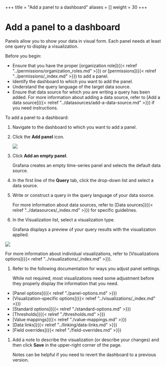 +++
title = "Add a panel to a dashboard"
aliases = []
weight = 30
+++

# Add a panel to a dashboard

Panels allow you to show your data in visual form. Each panel needs at least one query to display a visualization.

Before you begin:

- Ensure that you have the proper [organization role]({{< relref "../permissions/organization_roles.md" >}}) or [permissions]({{< relref "../permissions/_index.md" >}}) to add a panel.
- Identify the dashboard to which you want to add the panel.
- Understand the query language of the target data source.
- Ensure that data source for which you are writing a query has been added. For more information about adding a data source, refer to [Add a data source]({{< relref "../datasources/add-a-data-source.md" >}}) if you need instructions.

To add a panel to a dashboard:

1. Navigate to the dashboard to which you want to add a panel.
1. Click the **Add panel** icon.

   ![](/static/img/docs/panels/add-panel-icon-7-0.png)

1. Click **Add an empty panel**.

   Grafana creates an empty time-series panel and selects the default data source.

1. In the first line of the **Query** tab, click the drop-down list and select a data source.

1. Write or construct a query in the query language of your data source.

   For more information about data sources, refer to [Data sources]({{< relref "../datasources/_index.md" >}}) for specific guidelines.

1. In the Visualization list, select a visualization type.

   Grafana displays a preview of your query results with the visualization applied.

![](/static/img/docs/panel-editor/select-visualization-8-0.png)

For more information about individual visualizations, refer to [Visualizations options]({{< relref "../visualizations/_index.md" >}}).

1. Refer to the following documentation for ways you adjust panel settings.

   While not required, most visualizations need some adjustment before they properly display the information that you need.

- [Panel options]({{< relref "./panel-options.md" >}})
- [Visualization-specific options]({{< relref "../visualizations/_index.md" >}})
- [Standard options]({{< relref "./standard-options.md" >}})
- [Thresholds]({{< relref "./thresholds.md" >}})
- [Value mappings]({{< relref "./value-mappings.md" >}})
- [Data links]({{< relref "../linking/data-links.md" >}})
- [Field overrides]({{< relref "./field-overrides.md" >}})

1. Add a note to describe the visualization (or describe your changes) and then click **Save** in the upper-right corner of the page.

   Notes can be helpful if you need to revert the dashboard to a previous version.
